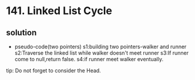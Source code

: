 # 141. Linked List Cycle
## solution
- pseudo-code(two pointers)
s1:building two pointers-walker and runner
s2:Traverse the linked list while walker doesn't meet runner
s3:If runner come to null,return false.
s4:if runner meet walker eventually.

tip: Do not forget to consider the Head.